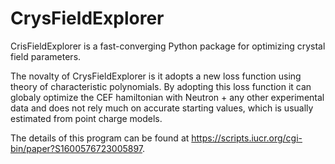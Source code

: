 # CrysFieldExplorer
CrisFieldExplorer is a fast-converging Python package for optimizing crystal field parameters.

The novalty of CrysFieldExplorer is it adopts a new loss function using theory of characteristic polynomials. By adopting this loss function it can globaly optimize the CEF hamiltonian with Neutron + any other experimental data and does not rely much on accurate starting values, which is usually estimated from point charge models.

The details of this program can be found at https://scripts.iucr.org/cgi-bin/paper?S1600576723005897.


